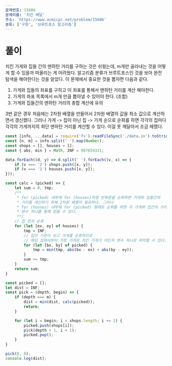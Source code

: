 ```yaml
---
문제번호: 15686
문제이름: '치킨 배달'
주소: 'https://www.acmicpc.net/problem/15686'
분류: ['구현', '브루트포스 알고리즘']
---
```


# 풀이

치킨 가게와 집들 간의 맨하탄 거리를 구하는 것은 쉬웠는데, m개만 골라내는 것을 어떻게 할 수 있을까 떠올리는 게 어려웠다. 알고리즘 분류가 브루트포스인 것을 보아 완전 탐색을 해야한다는 것을 알았다. 이 문제에서 중요한 것을 뽑자면 다음과 같다.

1. 가게와 집들의 좌표를 구하고 이 좌표를 통해서 맨하탄 거리를 계산 해야한다.
2. 가게의 좌표 목록에서 m개 만큼 뽑아낼 수 있어야 한다. (조합)
3. 가게와 집들간의 맨하탄 거리의 총합 계산에 유의

3번 같은 경우 처음에는 2차원 배열을 만들어서 2차원 배열의 값을 최소 값으로 계산하면서 갱신했다. 그러나 가게 -> 집이 아닌 집 -> 가게 순으로 순회를 하면 각각의 집마다 각각의 가게까지의 최단 맨하탄 거리를 계산할 수 있다. 이걸 못 깨달아서 조금 헤맸다.

```js
const [info, ...data] = require('fs').readFileSync('./data.in').toString().trim().split('\n');
const [n, m] = info.split(' ').map(Number);
const shops = [], houses = [];
const { abs, min } = Math, INF = 987654321;

data.forEach((d, y) => d.split(' ').forEach((v, x) => {
    if (v === '2') shops.push([x, y]);
    if (v === '1') houses.push([x, y]);
}));

const calc = (picked) => {
    let sum = 0, tmp;
    /**
     * for (picked) 내부에 for (houses)처럼 반복문을 순회하면 가게와 집들간의
     * 거리를 계산하기 위해 2차원 배열이 필요하다. 그러나
     * for (houses) 내부에 for (picked) 형태로 순회를 하면 각 가게와 집간의 거리를
     * 변수 하나를 통해 얻을 수 있다.
     **/
    // 집 먼저 순회
    for (let [ex, ey] of houses) {
        tmp = INF;
        // 집이 기준이 되고 가게를 순회하므로
        // 해당 집에서부터 가장 가까운 치킨 가게가 어딘지 변수 하나로 파악할 수 있다.
        for (let [bx, by] of picked) {
            tmp = min(tmp, abs(bx - ex) + abs(by - ey));
        }
        sum += tmp;
    }
    return sum;
}

const picked = [];
let dist = INF;
const pick = (depth, begin) => {
    if (depth === m) {
        dist = min(dist, calc(picked));
        return;
    }

    for (let i = begin; i < shops.length; i += 1) {
        picked.push(shops[i]);
        pick(depth + 1, i + 1);
        picked.pop();
    }
}

pick(0, 0);
console.log(dist);
```